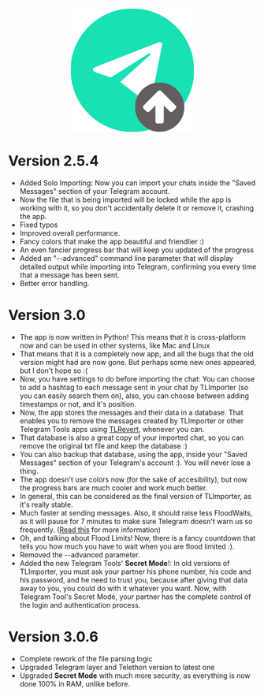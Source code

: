 <p align="center">
  <img src="https://github.com/TelegramTools/TLImporter/raw/python/images/Intro.png">
 </p>

# Version 2.5.4

- Added Solo Importing: Now you can import your chats inside the "Saved Messages" section of your Telegram account.
- Now the file that is being imported will be locked while the app is working with it, so you don't accidentally delete it or remove it, crashing the app.
- Fixed typos
- Improved overall performance.
- Fancy colors that make the app beautiful and friendlier :)
- An even fancier progress bar that will keep you updated of the progress
- Added an "--advanced" command line parameter that will display detailed output while importing into Telegram, confirming you every time that a message has been sent.
- Better error handling.

# Version 3.0

- The app is now written in Python! This means that it is cross-platform now and can be used in other systems, like Mac and Linux
- That means that it is a completely new app, and all the bugs that the old version might had are now gone. But perhaps some new ones appeared, but I don't hope so :(
- Now, you have settings to do before importing the chat: You can choose to add a hashtag to each message sent in your chat by TLImporter (so you can easily search them on),
also, you can choose between adding timestamps or not, and it's position.
- Now, the app stores the messages and their data in a database. That enables you to remove the messages created by TLImporter or other Telegram Tools apps using
[TLRevert](https://github.com/TelegramTools/TLRevert), whenever you can.
- That database is also a great copy of your imported chat, so you can remove the original txt file and keep the database :)
- You can also backup that database, using the app, inside your "Saved Messages" section of your Telegram's account :). You will never lose a thing.
- The app doesn't use colors now (for the sake of accesibility), but now the progress bars are much cooler and work much better.
- In general, this can be considered as the final version of TLImporter, as it's really stable.
- Much faster at sending messages. Also, it should raise less FloodWaits, as it will pause for 7 minutes to make sure Telegram doesn't warn us so frequently.
([Read this](https://github.com/TelegramTools/TLImporter/wiki/FAQ) for more information)
- Oh, and talking about Flood Limits! Now, there is a fancy countdown that tells you how much you have to wait when you are flood limited :).
- Removed the --advanced parameter.
- Added the new Telegram Tools' **Secret Mode**!: In old versions of TLImporter, you must ask your partner his phone number,
his code and his password, and he need to trust you, because after giving that data away to you,
you could do with it whatever you want. Now, with Telegram Tool's Secret Mode, your partner has the complete control of the login and authentication process.

# Version 3.0.6

- Complete rework of the file parsing logic
- Upgraded Telegram layer and Telethon version to latest one
- Upgraded **Secret Mode** with much more security, as everything is now done 100% in RAM, unlike before.